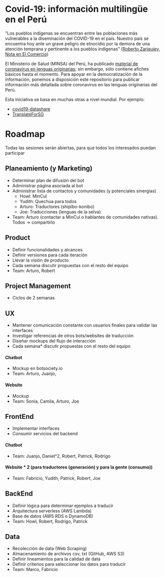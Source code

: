 # Covid-19: información multilingüe en el Perú

"Los pueblos indígenas se encuentran entre las poblaciones más vulnerables a la diseminación del COVID-19 en el país. Nuestro país se encuentra hoy ante un grave peligro de etnocidio por la demora de una atención temprana y pertinente a los pueblos indígenas" ([Roberto Zariquiey, Nota en El Comercio](https://elcomercio.pe/eldominical/entrevista/roberto-zariquiey-el-mapa-de-la-covid-19-es-el-mapa-de-la-exclusion-y-la-pobreza-comunidades-amazonicas-pandemia-noticia/?ref=ecr))

El Ministerio de Salud (MINSA) del Perú, ha publicado [material de coronavirus en lenguas originarias](https://www.gob.pe/institucion/minsa/colecciones/748-material-de-coronavirus-en-lenguas-originarias); sin embargo, sólo contiene afiches básicos hasta el momento. Para apoyar en la democratización de la información, ponemos a disposición este repositorio para publicar información más detallada sobre coronavirus en las lenguas originarias del Perú. 

Esta iniciativa se basa en muchas otras a nivel mundial. Por ejemplo:
- [covid19-datashare](https://github.com/neulab/covid19-datashare)
- [TranslateForSG](https://translatefor.sg/)

# Roadmap
Todas las sesiones serán abiertas, para que todos los interesados puedan participar

## Planeamiento (y Marketing)
- Determinar plan de difusión del bot
- Administrar página asociada al bot
- Administrar lista de contactos y comunidades (y potenciales sinergias)
  - Howl: MinCul
  - Yudith: Quechua para todos
  - Arturo: Traductores (shipibo-konibo)
  - Joe: Traducciones (lenguas de la selva)
- Team: Arturo (contactar a MinCul o hablantes de comunidades nativas). Todos → compartirlo

## Product
- Definir funcionalidades y alcances
- Definir versiones para cada iteración
- Llevar la visión de producto
- Cada semana discutir propuestas con el resto del equipo 
- Team: Arturo, Robert

## Project Management
- Ciclos de 2 semanas

## UX 
- Mantener comunicación constante con usuarios finales para validar las interfaces
- Investigar referencias de otros bots/websites de traducción
- Diseñar mockups del flujo de interacción
- Cada semana* discutir propuestas con el resto del equipo 

#### Chatbot
- Mockup en botsociety.io
- Team: Arturo, Juanjo, 

#### Website
- Mockup
- Team: Sonia, Camila, Arturo, Joe

## FrontEnd 
- Implementar interfaces
- Consumir servicios del backend

#### Chatbot
- Team: Juanjo, Daniel^2, Robert, Patrick, Rodrigo

#### Website * 2 (para traductores (generación) y para la gente (consumo))
- Team: Fabricio, Yudith, Patrick, Robert, Joe

## BackEnd 
- Definir lógica para determinar ejemplos a traducir
- Arquitectura serverless (AWS Lambda)
- Base de datos (AWS RDS o DynamoDB)
- Team: Howl, Robert, Rodrigo, Patrick

## Data
- Recolección de data (Web Scraping)
- Almacenamiento de archivos csv, txt (GitHub, AWS S3)
- Definir lineamientos para la calidad de data
- Definir criterios para seleccionar los datos para traducir
- Team: Marco, Fabricio 
